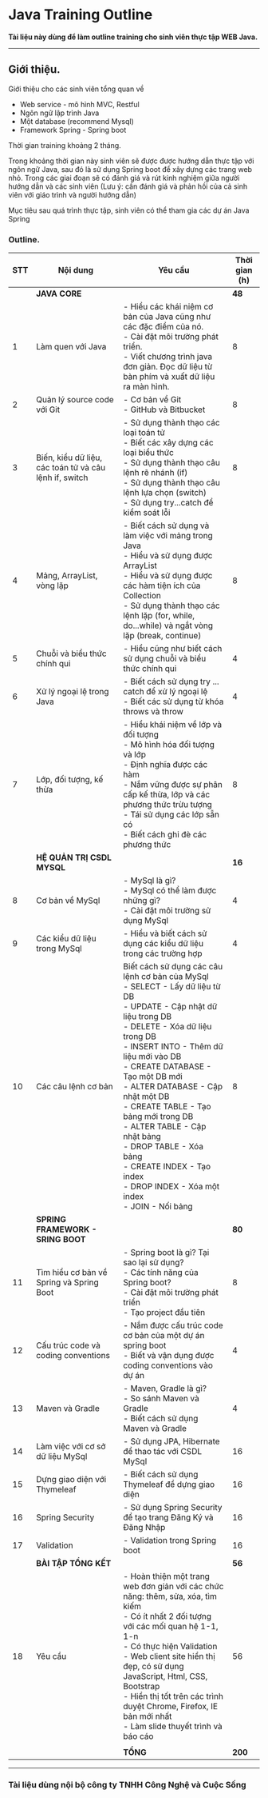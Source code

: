 # Java Training Outline 

__Tài liệu này dùng để làm outline training cho sinh viên thực tập WEB Java.__

----

## Giới thiệu.

Giới thiệu cho các sinh viên tổng quan về 

* Web service - mô hình MVC, Restful 
* Ngôn ngữ lập trình Java
* Một database (recommend Mysql) 
* Framework Spring - Spring boot

Thời gian training khoảng 2 tháng.

Trong khoảng thời gian này sinh viên sẽ được được hướng dẫn thực tập với ngôn ngữ Java, sau đó là sử dụng Spring boot để xây dựng các trang web nhỏ. Trong các giai đoạn sẽ có đánh giá và rút kinh nghiệm giữa người hướng dẫn và các sinh viên (Lưu ý: cần đánh giá và phản hồi của cả sinh viên với giáo trình và người hướng dẫn)

Mục tiêu sau quá trình thực tập, sinh viên có thể tham gia các dự án Java Spring

### Outline.
| STT  | Nội dung | Yêu cầu | Thời gian (h) |
| ------------- | ------------- | ------------- | ------------- |
|| **JAVA CORE** | | **48** |
| 1 | Làm quen với Java | - Hiểu các khái niệm cơ bản của Java cũng như các đặc điểm của nó.<br/> - Cài đặt môi trường phát triển.<br/> - Viết chương trình java đơn giản. Đọc dữ liệu từ bàn phím và xuất dữ liệu ra màn hình. | 8 |
| 2 | Quản lý source code với Git | - Cơ bản về Git <br/> - GitHub và Bitbucket | 8 | 
| 3 | Biến, kiểu dữ liệu, các toán tử và câu lệnh if, switch | - Sử dụng thành thạo các loại toán tử <br/> - Biết các xây dựng các loại biểu thức <br/> - Sử dụng thành thạo câu lệnh rẽ nhánh (if) <br/> - Sử dụng thành thạo câu lệnh lựa chọn (switch) <br/> - Sử dụng try...catch để kiểm soát lỗi | 8 |
| 4 | Mảng, ArrayList, vòng lặp | - Biết cách sử dụng và làm việc với mảng trong Java <br/> - Hiểu và sử dụng được ArrayList <br/> - Hiểu và sử dụng được các hàm tiện ích của Collection <br/> - Sử dụng thành thạo các lệnh lặp (for, while, do...while) và ngắt vòng lặp (break, continue) | 8 |
| 5 | Chuỗi và biểu thức chính qui | - Hiểu cũng như biết cách sử dụng chuỗi và biểu thức chính qui | 4 |
| 6 | Xử lý ngoại lệ trong Java | - Biết cách sử dụng try ... catch để xử lý ngoại lệ <br/> - Biết các sử dụng từ khóa throws và throw | 4 |
| 7 | Lớp, đối tượng, kế thừa | - Hiểu khái niệm về lớp và đối tượng <br/> - Mô hình hóa đối tượng và lớp <br/> - Định nghĩa được các hàm <br/> - Nắm vững được sự phân cấp kế thừa, lớp và các phương thức trừu tượng <br/> - Tái sử dụng các lớp sẵn có <br/> - Biết cách ghi đè các phương thức | 8 |
| | **HỆ QUẢN TRỊ CSDL MYSQL** | | **16** |
| 8 | Cơ bản về MySql | - MySql là gì? <br/> - MySql có thể làm được những gì? <br/> - Cài đặt môi trường sử dụng MySql | 4 |
| 9 | Các kiểu dữ liệu trong MySql | - Hiểu và biết cách sử dụng các kiểu dữ liệu trong các trường hợp | 4 |
| 10 | Các câu lệnh cơ bản | Biết cách sử dụng các câu lệnh cơ bản của MySql  <br/> - SELECT - Lấy dữ liệu từ DB <br/> - UPDATE - Cập nhật dữ liệu trong DB <br/> - DELETE - Xóa dữ liệu trong DB <br/> - INSERT INTO - Thêm dữ liệu mới vào DB <br/> - CREATE DATABASE - Tạo một DB mới <br/> - ALTER DATABASE - Cập  nhật một DB <br/> - CREATE TABLE - Tạo bảng mới trong DB <br/> - ALTER TABLE - Cập nhật bảng <br/> - DROP TABLE - Xóa bảng <br/> - CREATE INDEX - Tạo index <br/> - DROP INDEX - Xóa một index <br/> - JOIN - Nối bảng | 8 |
| | **SPRING FRAMEWORK - SRING BOOT** | | **80** |
| 11 | Tìm hiểu cơ bản về Spring và Spring Boot | - Spring boot là gì? Tại sao lại sử dụng? <br/> - Các tính năng của Spring boot? <br/> - Cài đặt môi trường phát triển  <br/> - Tạo project đầu tiên | 8 |
| 12 | Cấu trúc code và coding conventions | - Nắm được cấu trúc code cơ bản của một dự án spring boot <br/> - Biết và vận dụng được coding conventions vào dự án | 4 |
| 13 | Maven và Gradle | - Maven, Gradle là gì? <br/> - So sánh Maven và Gradle <br/> - Biết cách sử dụng Maven và Gradle | 4 |
| 14 | Làm việc với cơ sở dữ liệu MySql | - Sử dụng JPA, Hibernate để thao tác với CSDL MySql | 16 |
| 15 | Dựng giao diện với Thymeleaf | - Biết cách sử dụng Thymeleaf để dựng giao diện | 16 |
| 16 | Spring Security | - Sử dụng Spring Security để tạo trang Đăng Ký và Đăng Nhập | 16 |
| 17 | Validation | - Validation trong Spring boot | 16 | 
| | **BÀI TẬP TỔNG KẾT** | | **56** |
| 18 | Yêu cầu | - Hoàn thiện một trang web đơn giản với các chức năng: thêm, sửa, xóa, tìm kiếm <br/> - Có ít nhất 2 đối tượng với các mối quan hệ 1-1, 1-n <br/> - Có thực hiện Validation <br/> - Web client site hiển thị đẹp, có sử dụng JavaScript, Html, CSS, Bootstrap <br/> - Hiển thị tốt trên các trình duyệt Chrome, Firefox, IE bản mới nhất <br/> - Làm slide thuyết trình và báo cáo | 56 |
| | | | |
| | | **TỔNG** | **200** |

----

### Tài liệu dùng nội bộ công ty TNHH Công Nghệ và Cuộc Sống
